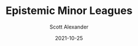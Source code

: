 ---
layout: podcast
title: "Epistemic Minor Leagues"
author: Scott Alexander
description: https://astralcodexten.substack.com/p/epistemic-minor-leagues
date: 2021-10-25
length: 1990379
duration: 497
guid: epistemic-minor-leagues
---